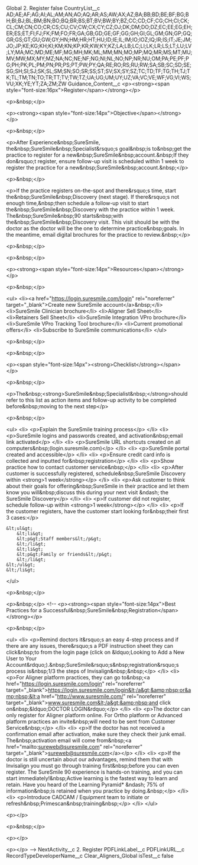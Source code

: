 <?xml version="1.0" encoding="UTF-8"?>
<CustomMetadata xmlns="http://soap.sforce.com/2006/04/metadata" xmlns:xsi="http://www.w3.org/2001/XMLSchema-instance" xmlns:xsd="http://www.w3.org/2001/XMLSchema">
    <label>Global 2. Register</label>
    <protected>false</protected>
    <values>
        <field>CountryList__c</field>
        <value xsi:type="xsd:string">AD;AE;AF;AG;AI;AL;AM;AN;AO;AQ;AR;AS;AW;AX;AZ;BA;BB;BD;BE;BF;BG;BH;BI;BJ;BL;BM;BN;BO;BQ;BR;BS;BT;BV;BW;BY;BZ;CC;CD;CF;CG;CH;CI;CK;CL;CM;CN;CO;CR;CS;CU;CV;CW;CX;CY;CZ;DJ;DK;DM;DO;DZ;EC;EE;EG;EH;ER;ES;ET;FI;FJ;FK;FM;FO;FR;GA;GB;GD;GE;GF;GG;GH;GI;GL;GM;GN;GP;GQ;GR;GS;GT;GU;GW;GY;HN;HM;HR;HT;HU;ID;IE;IL;IM;IO;IOZ;IQ;IR;IS;IT;JE;JM;JO;JP;KE;KG;KH;KI;KM;KN;KP;KR;KW;KY;KZ;LA;LB;LC;LI;LK;LR;LS;LT;LU;LV;LY;MA;MC;MD;ME;MF;MG;MH;MK;ML;MM;MN;MO;MP;MQ;MR;MS;MT;MU;MV;MW;MX;MY;MZ;NA;NC;NE;NF;NG;NI;NL;NO;NP;NR;NU;OM;PA;PE;PF;PG;PH;PK;PL;PM;PN;PR;PS;PT;PW;PY;QA;RE;RO;RS;RU;RW;SA;SB;SC;SD;SE;SG;SH;SI;SJ;SK;SL;SM;SN;SO;SR;SS;ST;SV;SX;SY;SZ;TC;TD;TF;TG;TH;TJ;TK;TL;TM;TN;TO;TR;TT;TV;TW;TZ;UA;UG;UM;UY;UZ;VA;VC;VE;WF;VG;VI;WS;VU;XK;YE;YT;ZA;ZM;ZW</value>
    </values>
    <values>
        <field>Guidance_Content__c</field>
        <value xsi:type="xsd:string">&lt;p&gt;&lt;strong&gt;&lt;span style=&quot;font-size:16px&quot;&gt;Register&lt;/span&gt;&lt;/strong&gt;​&lt;/p&gt;

&lt;p&gt;&amp;nbsp;&lt;/p&gt;

&lt;p&gt;&lt;strong&gt;&lt;span style=&quot;font-size:14px&quot;&gt;Objective&lt;/span&gt;&lt;/strong&gt;&lt;/p&gt;

&lt;p&gt;&amp;nbsp;&lt;/p&gt;

&lt;p&gt;After Experience&amp;nbsp;SureSmile, the&amp;nbsp;SureSmile&amp;nbsp;Specialist&amp;rsquo;s goal&amp;nbsp;is to&amp;nbsp;get the practice to register for a new&amp;nbsp;SureSmile&amp;nbsp;account.&amp;nbsp;If they don&amp;rsquo;t register, ensure follow-up visit is scheduled within 1 week to register the practice for a new&amp;nbsp;SureSmile&amp;nbsp;account.&amp;nbsp;​&lt;/p&gt;

&lt;p&gt;&amp;nbsp;&lt;/p&gt;

&lt;p&gt;If the practice registers on-the-spot and there&amp;rsquo;s time, start the&amp;nbsp;SureSmile&amp;nbsp;Discovery (next stage). If there&amp;rsquo;s not enough time,&amp;nbsp;then schedule a follow-up visit to start the&amp;nbsp;SureSmile&amp;nbsp;Discovery with the practice within 1 week. The&amp;nbsp;SureSmile&amp;nbsp;90 starts&amp;nbsp;with the&amp;nbsp;SureSmile&amp;nbsp;Discovery visit. This visit should be with the doctor as the doctor will be the one to determine practice&amp;nbsp;goals. In the meantime, email digital brochures for the practice to review.&amp;nbsp;​&lt;/p&gt;

&lt;p&gt;&amp;nbsp;&lt;/p&gt;

&lt;p&gt;&amp;nbsp;&lt;/p&gt;

&lt;p&gt;&lt;strong&gt;&lt;span style=&quot;font-size:14px&quot;&gt;Resources&lt;/span&gt;&lt;/strong&gt;​&lt;/p&gt;

&lt;p&gt;&amp;nbsp;&lt;/p&gt;

&lt;ul&gt;
&lt;li&gt;&lt;a href=&quot;https://login.suresmile.com/login&quot; rel=&quot;noreferrer&quot; target=&quot;_blank&quot;&gt;Create new SureSmile account&lt;/a&gt;&amp;nbsp;​&lt;/li&gt;
&lt;li&gt;SureSmile Clinician brochure​&lt;/li&gt;
&lt;li&gt;Aligner Sell Sheet​&lt;/li&gt;
&lt;li&gt;Retainers Sell Sheet​&lt;/li&gt;
&lt;li&gt;SureSmile Integration VPro brochure​&lt;/li&gt;
&lt;li&gt;SureSmile VPro Tracking Tool brochure​&lt;/li&gt;
&lt;li&gt;Current promotional offers​&lt;/li&gt;
&lt;li&gt;Subscribe to SureSmile communications​&lt;/li&gt;
&lt;/ul&gt;

&lt;p&gt;&amp;nbsp;&lt;/p&gt;

&lt;p&gt;&amp;nbsp;&lt;/p&gt;

&lt;p&gt;&lt;span style=&quot;font-size:14px&quot;&gt;&lt;strong&gt;Checklist&lt;/strong&gt;&lt;/span&gt;&lt;/p&gt;

&lt;p&gt;&amp;nbsp;&lt;/p&gt;

&lt;p&gt;The&amp;nbsp;&lt;strong&gt;SureSmile&amp;nbsp;Specialist&amp;nbsp;&lt;/strong&gt;should refer to this list as action items and follow-up activity to be completed before&amp;nbsp;moving to the next step​&lt;/p&gt;

&lt;p&gt;&amp;nbsp;&lt;/p&gt;

&lt;ul&gt;
&lt;li&gt;
&lt;p&gt;Explain the SureSmile training process​&lt;/p&gt;
&lt;/li&gt;
&lt;li&gt;
&lt;p&gt;SureSmile logins and passwords created, and activation&amp;nbsp;email link activated​&lt;/p&gt;
&lt;/li&gt;
&lt;li&gt;
&lt;p&gt;SureSmile URL shortcuts created on all computers&amp;nbsp;(login.suresmile.com)​&lt;/p&gt;
&lt;/li&gt;
&lt;li&gt;
&lt;p&gt;SureSmile portal created and accessible​&lt;/p&gt;
&lt;/li&gt;
&lt;li&gt;
&lt;p&gt;Ensure credit card info is collected and inputted for&amp;nbsp;registration​&lt;/p&gt;
&lt;/li&gt;
&lt;li&gt;
&lt;p&gt;Show practice how to contact customer service&amp;nbsp;​&lt;/p&gt;
&lt;/li&gt;
&lt;li&gt;
&lt;p&gt;After customer is successfully registered, schedule&amp;nbsp;SureSmile Discovery within &lt;strong&gt;1 week​&lt;/strong&gt;&lt;/p&gt;
&lt;/li&gt;
&lt;li&gt;
&lt;p&gt;Ask customer to think about their goals for offering&amp;nbsp;SureSmile in their practice and let them know you will&amp;nbsp;discuss this during your next visit &amp;ndash; the SureSmile Discovery​&lt;/p&gt;
&lt;/li&gt;
&lt;li&gt;
&lt;p&gt;If customer did not register, schedule follow-up within &lt;strong&gt;1 week​&lt;/strong&gt;&lt;/p&gt;
&lt;/li&gt;
&lt;li&gt;
&lt;p&gt;If the customer registers, have the customer start looking for&amp;nbsp;their first 3 cases:​&lt;/p&gt;

	&lt;ul&gt;
		&lt;li&gt;
		&lt;p&gt;Staff members​&lt;/p&gt;
		&lt;/li&gt;
		&lt;li&gt;
		&lt;p&gt;Family or friends​&lt;/p&gt;
		&lt;/li&gt;
	&lt;/ul&gt;
	&lt;/li&gt;
&lt;/ul&gt;

&lt;p&gt;&amp;nbsp;&lt;/p&gt;

&lt;p&gt;&amp;nbsp;&lt;/p&gt;
&lt;!-- &lt;p&gt;&lt;strong&gt;&lt;span style=&quot;font-size:14px&quot;&gt;Best Practices for a Successful&amp;nbsp;SureSmile&amp;nbsp;Registration​​&lt;/span&gt;&lt;/strong&gt;&lt;/p&gt;

&lt;p&gt;&amp;nbsp;&lt;/p&gt;

&lt;ul&gt;
&lt;li&gt;
&lt;p&gt;Remind doctors it&amp;rsquo;s an easy 4-step process and if there are any issues, there&amp;rsquo;s a PDF instruction sheet they can click&amp;nbsp;to from the login page (click on &amp;ldquo;Looking to Add a New User to Your Account&amp;rdquo;).&amp;nbsp;SureSmile&amp;rsquo;s&amp;nbsp;registration&amp;rsquo;s process is&amp;nbsp;1/3 the steps of Invisalign&amp;nbsp;&amp;nbsp;​&lt;/p&gt;
&lt;/li&gt;
&lt;li&gt;
&lt;p&gt;For Aligner platform practices, they can go to&amp;nbsp;&lt;a href=&quot;https://login.suresmile.com/login&quot; rel=&quot;noreferrer&quot; target=&quot;_blank&quot;&gt;https://login.suresmile.com/login&lt;/a&gt;&amp;nbsp;or&amp;nbsp;&lt;a href=&quot;http://www.suresmile.com/&quot; rel=&quot;noreferrer&quot; target=&quot;_blank&quot;&gt;www.suresmile.com&lt;/a&gt;&amp;nbsp;and click on&amp;nbsp;&amp;ldquo;DOCTOR LOGIN&amp;rdquo;​&lt;/p&gt;
&lt;/li&gt;
&lt;li&gt;
&lt;p&gt;The doctor can only register for Aligner platform online. For Ortho platform or Advanced platform practices an invite&amp;nbsp;will need to be sent from Customer Service&amp;nbsp;​&lt;/p&gt;
&lt;/li&gt;
&lt;li&gt;
&lt;p&gt;If the doctor has not received a confirmation email after activation, make sure they check their junk email. The&amp;nbsp;activation email will come from&amp;nbsp;&lt;a href=&quot;mailto:sureweb@suresmile.com&quot; rel=&quot;noreferrer&quot; target=&quot;_blank&quot;&gt;sureweb@suresmile.com&lt;/a&gt;​&lt;/p&gt;
&lt;/li&gt;
&lt;li&gt;
&lt;p&gt;If the doctor is still uncertain about our advantages, remind them that with Invisalign you must go through training first&amp;nbsp;before you can even register. The SureSmile 90 experience is hands-on training, and you can start immediately!&amp;nbsp;Active learning is the fastest way to learn and retain. Have you heard of the Learning Pyramid* &amp;ndash; 75% of information&amp;nbsp;is retained when you practice by doing.&amp;nbsp;​&lt;/p&gt;
&lt;/li&gt;
&lt;li&gt;
&lt;p&gt;Introduce CADCAM / Equipment team to initiate or refresh&amp;nbsp;Primescan&amp;nbsp;training&amp;nbsp;​&lt;/p&gt;
&lt;/li&gt;
&lt;/ul&gt;

&lt;p&gt;​&lt;/p&gt;

&lt;p&gt;&amp;nbsp;​&lt;/p&gt;

&lt;p&gt;​&lt;/p&gt;

&lt;p&gt;​&lt;/p&gt; --&gt;</value>
    </values>
    <values>
        <field>NextActivity__c</field>
        <value xsi:type="xsd:string">2. Register</value>
    </values>
    <values>
        <field>PDFLinkLabel__c</field>
        <value xsi:nil="true"/>
    </values>
    <values>
        <field>PDFLinkURL__c</field>
        <value xsi:nil="true"/>
    </values>
    <values>
        <field>RecordTypeDeveloperName__c</field>
        <value xsi:type="xsd:string">Clear_Aligners_Global</value>
    </values>
    <values>
        <field>isTest__c</field>
        <value xsi:type="xsd:boolean">false</value>
    </values>
</CustomMetadata>
